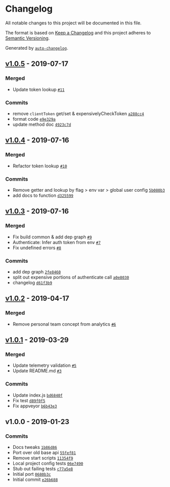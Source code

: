 # Changelog

All notable changes to this project will be documented in this file.

The format is based on [Keep a Changelog](http://keepachangelog.com/en/1.0.0/)
and this project adheres to [Semantic Versioning](http://semver.org/spec/v2.0.0.html).

Generated by [`auto-changelog`](https://github.com/CookPete/auto-changelog).

## [v1.0.5](https://github.com/netlify/cli-utils/compare/v1.0.4...v1.0.5) - 2019-07-17

### Merged

- Update token lookup [`#11`](https://github.com/netlify/cli-utils/pull/11)

### Commits

- remove `clientToken` get/set & expensivelyCheckToken [`a288cc4`](https://github.com/netlify/cli-utils/commit/a288cc4624d25592dbc7fd96bbfe1b46f5f81e0b)
- format code [`e9e329a`](https://github.com/netlify/cli-utils/commit/e9e329af2196f0da7e29238ac85a525a00cee69f)
- update method doc [`4923c7d`](https://github.com/netlify/cli-utils/commit/4923c7db910e0788bc34d56050be34b29e21b3ec)

## [v1.0.4](https://github.com/netlify/cli-utils/compare/v1.0.3...v1.0.4) - 2019-07-16

### Merged

- Refactor token lookup [`#10`](https://github.com/netlify/cli-utils/pull/10)

### Commits

- Remove getter and lookup by flag > env var > global user config [`5b080b3`](https://github.com/netlify/cli-utils/commit/5b080b37082978336533d7adfcc37878d7e73cce)
- add docs to function [`d325599`](https://github.com/netlify/cli-utils/commit/d3255992c2876b3f27bf894b4e51dbdd86381b38)

## [v1.0.3](https://github.com/netlify/cli-utils/compare/v1.0.2...v1.0.3) - 2019-07-16

### Merged

- Fix build common & add dep graph [`#9`](https://github.com/netlify/cli-utils/pull/9)
- Authenticate: Infer auth token from env [`#7`](https://github.com/netlify/cli-utils/pull/7)
- Fix undefined errors [`#8`](https://github.com/netlify/cli-utils/pull/8)

### Commits

- add dep graph [`2fe8460`](https://github.com/netlify/cli-utils/commit/2fe84604a14c5674a12bd1a6c42cdfe8319024d9)
- split out expensive portions of authenticate call [`a0e8030`](https://github.com/netlify/cli-utils/commit/a0e80304fdc7cad75d8c1075878388e1924423cb)
- changelog [`d61f3b9`](https://github.com/netlify/cli-utils/commit/d61f3b9537eee9a6c8d70a68c5f1480fe134b06b)

## [v1.0.2](https://github.com/netlify/cli-utils/compare/v1.0.1...v1.0.2) - 2019-04-17

### Merged

- Remove personal team concept from analytics [`#6`](https://github.com/netlify/cli-utils/pull/6)

## [v1.0.1](https://github.com/netlify/cli-utils/compare/v1.0.0...v1.0.1) - 2019-03-29

### Merged

- Update telemetry validation [`#5`](https://github.com/netlify/cli-utils/pull/5)
- Update README.md [`#3`](https://github.com/netlify/cli-utils/pull/3)

### Commits

- Update index.js [`bd6840f`](https://github.com/netlify/cli-utils/commit/bd6840f9e4716219d5b34f3c9498375d7aea7632)
- Fix test [`d89f0f5`](https://github.com/netlify/cli-utils/commit/d89f0f591c046278de47ac15e5d5453a954aa1ac)
- Fix appveyor [`b6b43e3`](https://github.com/netlify/cli-utils/commit/b6b43e37e9397c0828fce388fa9a7186bd6c4f91)

## v1.0.0 - 2019-01-23

### Commits

- Docs tweaks [`1b86d86`](https://github.com/netlify/cli-utils/commit/1b86d86b24c1fcba369ace5b5ca145abca55df52)
- Port over old base api [`55fef81`](https://github.com/netlify/cli-utils/commit/55fef81b9e2fd0ad2f1aca59c17886cd392d9279)
- Remove start scripts  [`11354f9`](https://github.com/netlify/cli-utils/commit/11354f9a3211c9c6c82e7de5dd4235c9dd04065e)
- Local project config tests [`06e7490`](https://github.com/netlify/cli-utils/commit/06e7490b7e1677059849f17da9aa5ed8b748341b)
- Stub out failing tests [`c77a5e8`](https://github.com/netlify/cli-utils/commit/c77a5e8142ef482c862c9fec86061977b05a4624)
- Initial port [`0680b3c`](https://github.com/netlify/cli-utils/commit/0680b3ca532a898450ec633aac413b4f1b5594ae)
- Initial commit [`e26b688`](https://github.com/netlify/cli-utils/commit/e26b6889aa2b37a2367a989e61dc337010627c19)
